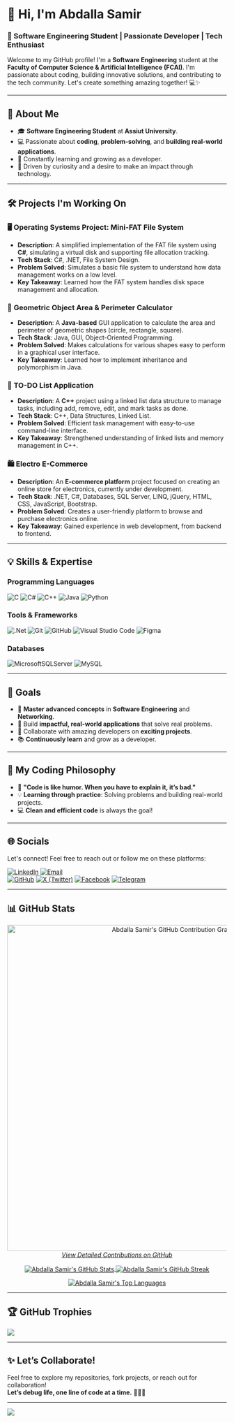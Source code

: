 # 👋 Hi, I'm Abdalla Samir

### 🚀 Software Engineering Student | Passionate Developer | Tech Enthusiast

Welcome to my GitHub profile! I'm a **Software Engineering** student at the **Faculty of Computer Science & Artificial Intelligence (FCAI)**. I'm passionate about coding, building innovative solutions, and contributing to the tech community. Let's create something amazing together! 💻✨

---

## 🌟 About Me

- 🎓 **Software Engineering Student** at **Assiut University**.
- 💻 Passionate about **coding**, **problem-solving**, and **building real-world applications**.
- 🌱 Constantly learning and growing as a developer.
- 🚀 Driven by curiosity and a desire to make an impact through technology.

---

## 🛠️ Projects I'm Working On

### 🖥️ **Operating Systems Project: Mini-FAT File System**
- **Description**: A simplified implementation of the FAT file system using **C#**, simulating a virtual disk and supporting file allocation tracking.
- **Tech Stack**: C#, .NET, File System Design.
- **Problem Solved**: Simulates a basic file system to understand how data management works on a low level.
- **Key Takeaway**: Learned how the FAT system handles disk space management and allocation.

### 📐 **Geometric Object Area & Perimeter Calculator**
- **Description**: A **Java-based** GUI application to calculate the area and perimeter of geometric shapes (circle, rectangle, square).
- **Tech Stack**: Java, GUI, Object-Oriented Programming.
- **Problem Solved**: Makes calculations for various shapes easy to perform in a graphical user interface.
- **Key Takeaway**: Learned how to implement inheritance and polymorphism in Java.

### 📝 **TO-DO List Application**
- **Description**: A **C++** project using a linked list data structure to manage tasks, including add, remove, edit, and mark tasks as done.
- **Tech Stack**: C++, Data Structures, Linked List.
- **Problem Solved**: Efficient task management with easy-to-use command-line interface.
- **Key Takeaway**: Strengthened understanding of linked lists and memory management in C++.

### 🛍️ **Electro E-Commerce**
- **Description**: An **E-commerce platform** project focused on creating an online store for electronics, currently under development.
- **Tech Stack**: .NET, C#, Databases, SQL Server, LINQ, jQuery, HTML, CSS, JavaScript, Bootstrap.
- **Problem Solved**: Creates a user-friendly platform to browse and purchase electronics online.
- **Key Takeaway**: Gained experience in web development, from backend to frontend.

---

## 💡 Skills & Expertise

### Programming Languages
![C](https://img.shields.io/badge/c-%2300599C.svg?style=for-the-badge&logo=c&logoColor=white&width=100&height=30)
![C#](https://img.shields.io/badge/c%23-%23239120.svg?style=for-the-badge&logo=csharp&logoColor=white&width=100&height=30)
![C++](https://img.shields.io/badge/c++-%2300599C.svg?style=for-the-badge&logo=c%2B%2B&logoColor=white&width=100&height=30)
![Java](https://img.shields.io/badge/java-%23ED8B00.svg?style=for-the-badge&logo=openjdk&logoColor=white&width=100&height=30)
![Python](https://img.shields.io/badge/python-3670A0?style=for-the-badge&logo=python&logoColor=ffdd54&width=100&height=30)

### Tools & Frameworks
![.Net](https://img.shields.io/badge/.NET-5C2D91?style=for-the-badge&logo=.net&logoColor=white&width=100&height=30)
![Git](https://img.shields.io/badge/git-%23F05033.svg?style=for-the-badge&logo=git&logoColor=white&width=100&height=30)
![GitHub](https://img.shields.io/badge/github-%23121011.svg?style=for-the-badge&logo=github&logoColor=white&width=100&height=30)
![Visual Studio Code](https://img.shields.io/badge/Visual%20Studio%20Code-007ACC.svg?style=for-the-badge&logo=visual-studio-code&logoColor=white&width=100&height=30)
![Figma](https://img.shields.io/badge/figma-%23F24E1E.svg?style=for-the-badge&logo=figma&logoColor=white&width=100&height=30)

### Databases
![MicrosoftSQLServer](https://img.shields.io/badge/Microsoft%20SQL%20Server-CC2927?style=for-the-badge&logo=microsoft%20sql%20server&logoColor=white&width=100&height=30)
![MySQL](https://img.shields.io/badge/mysql-4479A1.svg?style=for-the-badge&logo=mysql&logoColor=white&width=100&height=30)

---

## 🎯 Goals

- 🌟 **Master advanced concepts** in **Software Engineering** and **Networking**.
- 🔧 Build **impactful, real-world applications** that solve real problems.
- 🤝 Collaborate with amazing developers on **exciting projects**.
- 📚 **Continuously learn** and grow as a developer.

---

## 🧠 My Coding Philosophy

- 📖 **"Code is like humor. When you have to explain it, it’s bad."**
- 💡 **Learning through practice**: Solving problems and building real-world projects.
- 💻 **Clean and efficient code** is always the goal!

---

## 🌐 Socials

Let's connect! Feel free to reach out or follow me on these platforms:

[![LinkedIn](https://img.shields.io/badge/LinkedIn-%230077B5.svg?logo=linkedin&logoColor=white&style=for-the-badge&width=100&height=30)](https://linkedin.com/in/abdalla-mahmoud-9264242b6)
[![Email](https://img.shields.io/badge/Email-D14836?style=for-the-badge&logo=gmail&logoColor=white)](mailto:samirovic707@gmail.com)  
[![GitHub](https://img.shields.io/badge/GitHub-%23121011.svg?style=for-the-badge&logo=github&logoColor=white&width=100&height=30)](https://github.com/abdallasamir04)
[![X (Twitter)](https://img.shields.io/badge/X-black.svg?logo=X&logoColor=white&style=for-the-badge&width=100&height=30)](https://x.com/abdallasamir04)
[![Facebook](https://img.shields.io/badge/Facebook-1877F2?style=for-the-badge&logo=facebook&logoColor=white&width=100&height=30)](https://www.facebook.com/abdallasamir04)
[![Telegram](https://img.shields.io/badge/Telegram-2CA5E0?style=for-the-badge&logo=telegram&logoColor=white&width=100&height=30)](https://t.me/abdallasamir04)

---

## 📊 GitHub Stats

<!-- Contribution Graph -->
<p align="center">
  <a href="https://github.com/users/abdallasamir04/contributions">
    <img src="https://ghchart.rshah.org/abdallasamir04" alt="Abdalla Samir's GitHub Contribution Graph" width="747"/>
  </a>
  <br/>
  <a href="https://github.com/users/abdallasamir04/contributions"><em>View Detailed Contributions on GitHub</em></a>
</p>
<!-- End Contribution Graph -->

<!-- Other Stats - Now Linked -->
<p align="center">
  <!-- Stats card linked to main profile or repositories -->
  <a href="https://github.com/abdallasamir04?tab=repositories">
    <img align="center" src="https://github-readme-stats.vercel.app/api?username=abdallasamir04&theme=dark&hide_border=false&include_all_commits=false&count_private=false" alt="Abdalla Samir's GitHub Stats"/>
  </a>
  <!-- Streak card linked to profile -->
  <a href="https://github.com/abdallasamir04">
    <img align="center" src="https://github-readme-streak-stats.herokuapp.com/?user=abdallasamir04&theme=dark&hide_border=false" alt="Abdalla Samir's GitHub Streak"/>
  </a>
</p>
<p align="center">
  <!-- Languages card linked to repositories -->
  <a href="https://github.com/abdallasamir04?tab=repositories">
    <img align="center" src="https://github-readme-stats.vercel.app/api/top-langs/?username=abdallasamir04&theme=dark&hide_border=false&include_all_commits=false&count_private=false&layout=compact" alt="Abdalla Samir's Top Languages"/>
  </a>
</p>

---

## 🏆 GitHub Trophies

![](https://github-profile-trophy.vercel.app/?username=abdallasamir04&theme=radical&no-frame=false&no-bg=true&margin-w=4)

---

## ✨ Let’s Collaborate!

Feel free to explore my repositories, fork projects, or reach out for collaboration!  
**Let’s debug life, one line of code at a time.** 🧑‍💻🔥

---

[![](https://visitcount.itsvg.in/api?id=abdallasamir04&icon=0&color=0)](https://visitcount.itsvg.in)

<!-- Proudly created with GPRM ( https://gprm.itsvg.in ) -->
